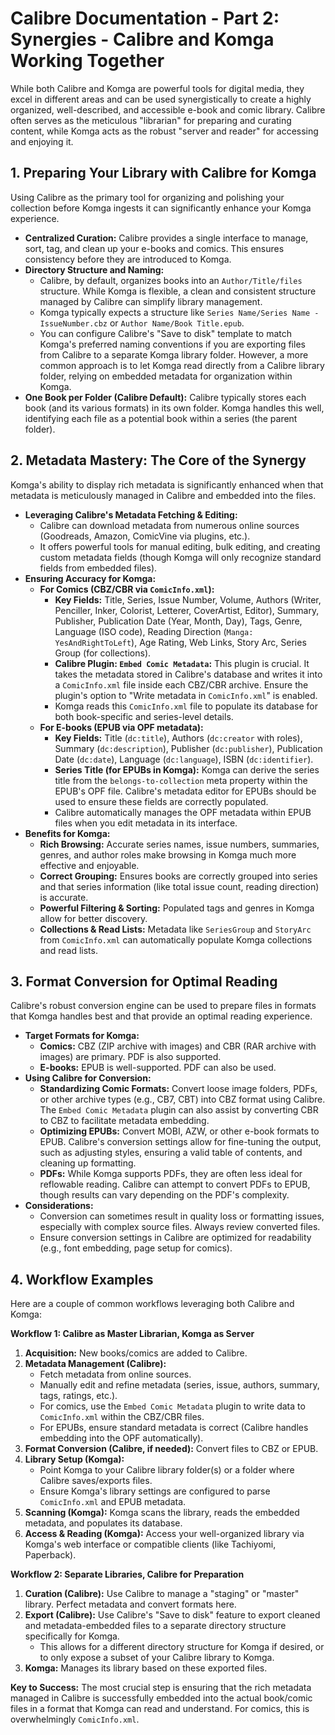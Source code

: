 # Calibre Documentation - Part 2: Synergies - Calibre and Komga Working Together

While both Calibre and Komga are powerful tools for digital media, they excel in different areas and can be used synergistically to create a highly organized, well-described, and accessible e-book and comic library. Calibre often serves as the meticulous "librarian" for preparing and curating content, while Komga acts as the robust "server and reader" for accessing and enjoying it.

## 1. Preparing Your Library with Calibre for Komga

Using Calibre as the primary tool for organizing and polishing your collection before Komga ingests it can significantly enhance your Komga experience.

*   **Centralized Curation:** Calibre provides a single interface to manage, sort, tag, and clean up your e-books and comics. This ensures consistency before they are introduced to Komga.
*   **Directory Structure and Naming:**
    *   Calibre, by default, organizes books into an `Author/Title/files` structure. While Komga is flexible, a clean and consistent structure managed by Calibre can simplify library management.
    *   Komga typically expects a structure like `Series Name/Series Name - IssueNumber.cbz` or `Author Name/Book Title.epub`.
    *   You can configure Calibre's "Save to disk" template to match Komga's preferred naming conventions if you are exporting files from Calibre to a separate Komga library folder. However, a more common approach is to let Komga read directly from a Calibre library folder, relying on embedded metadata for organization within Komga.
*   **One Book per Folder (Calibre Default):** Calibre typically stores each book (and its various formats) in its own folder. Komga handles this well, identifying each file as a potential book within a series (the parent folder).

## 2. Metadata Mastery: The Core of the Synergy

Komga's ability to display rich metadata is significantly enhanced when that metadata is meticulously managed in Calibre and embedded into the files.

*   **Leveraging Calibre's Metadata Fetching & Editing:**
    *   Calibre can download metadata from numerous online sources (Goodreads, Amazon, ComicVine via plugins, etc.).
    *   It offers powerful tools for manual editing, bulk editing, and creating custom metadata fields (though Komga will only recognize standard fields from embedded files).
*   **Ensuring Accuracy for Komga:**
    *   **For Comics (CBZ/CBR via `ComicInfo.xml`):**
        *   **Key Fields:** Title, Series, Issue Number, Volume, Authors (Writer, Penciller, Inker, Colorist, Letterer, CoverArtist, Editor), Summary, Publisher, Publication Date (Year, Month, Day), Tags, Genre, Language (ISO code), Reading Direction (`Manga: YesAndRightToLeft`), Age Rating, Web Links, Story Arc, Series Group (for collections).
        *   **Calibre Plugin: `Embed Comic Metadata`:** This plugin is crucial. It takes the metadata stored in Calibre's database and writes it into a `ComicInfo.xml` file inside each CBZ/CBR archive. Ensure the plugin's option to "Write metadata in `ComicInfo.xml`" is enabled.
        *   Komga reads this `ComicInfo.xml` file to populate its database for both book-specific and series-level details.
    *   **For E-books (EPUB via OPF metadata):**
        *   **Key Fields:** Title (`dc:title`), Authors (`dc:creator` with roles), Summary (`dc:description`), Publisher (`dc:publisher`), Publication Date (`dc:date`), Language (`dc:language`), ISBN (`dc:identifier`).
        *   **Series Title (for EPUBs in Komga):** Komga can derive the series title from the `belongs-to-collection` meta property within the EPUB's OPF file. Calibre's metadata editor for EPUBs should be used to ensure these fields are correctly populated.
        *   Calibre automatically manages the OPF metadata within EPUB files when you edit metadata in its interface.
*   **Benefits for Komga:**
    *   **Rich Browsing:** Accurate series names, issue numbers, summaries, genres, and author roles make browsing in Komga much more effective and enjoyable.
    *   **Correct Grouping:** Ensures books are correctly grouped into series and that series information (like total issue count, reading direction) is accurate.
    *   **Powerful Filtering & Sorting:** Populated tags and genres in Komga allow for better discovery.
    *   **Collections & Read Lists:** Metadata like `SeriesGroup` and `StoryArc` from `ComicInfo.xml` can automatically populate Komga collections and read lists.

## 3. Format Conversion for Optimal Reading

Calibre's robust conversion engine can be used to prepare files in formats that Komga handles best and that provide an optimal reading experience.

*   **Target Formats for Komga:**
    *   **Comics:** CBZ (ZIP archive with images) and CBR (RAR archive with images) are primary. PDF is also supported.
    *   **E-books:** EPUB is well-supported. PDF can also be used.
*   **Using Calibre for Conversion:**
    *   **Standardizing Comic Formats:** Convert loose image folders, PDFs, or other archive types (e.g., CB7, CBT) into CBZ format using Calibre. The `Embed Comic Metadata` plugin can also assist by converting CBR to CBZ to facilitate metadata embedding.
    *   **Optimizing EPUBs:** Convert MOBI, AZW, or other e-book formats to EPUB. Calibre's conversion settings allow for fine-tuning the output, such as adjusting styles, ensuring a valid table of contents, and cleaning up formatting.
    *   **PDFs:** While Komga supports PDFs, they are often less ideal for reflowable reading. Calibre can attempt to convert PDFs to EPUB, though results can vary depending on the PDF's complexity.
*   **Considerations:**
    *   Conversion can sometimes result in quality loss or formatting issues, especially with complex source files. Always review converted files.
    *   Ensure conversion settings in Calibre are optimized for readability (e.g., font embedding, page setup for comics).

## 4. Workflow Examples

Here are a couple of common workflows leveraging both Calibre and Komga:

**Workflow 1: Calibre as Master Librarian, Komga as Server**

1.  **Acquisition:** New books/comics are added to Calibre.
2.  **Metadata Management (Calibre):**
    *   Fetch metadata from online sources.
    *   Manually edit and refine metadata (series, issue, authors, summary, tags, ratings, etc.).
    *   For comics, use the `Embed Comic Metadata` plugin to write data to `ComicInfo.xml` within the CBZ/CBR files.
    *   For EPUBs, ensure standard metadata is correct (Calibre handles embedding into the OPF automatically).
3.  **Format Conversion (Calibre, if needed):** Convert files to CBZ or EPUB.
4.  **Library Setup (Komga):**
    *   Point Komga to your Calibre library folder(s) or a folder where Calibre saves/exports files.
    *   Ensure Komga's library settings are configured to parse `ComicInfo.xml` and EPUB metadata.
5.  **Scanning (Komga):** Komga scans the library, reads the embedded metadata, and populates its database.
6.  **Access & Reading (Komga):** Access your well-organized library via Komga's web interface or compatible clients (like Tachiyomi, Paperback).

**Workflow 2: Separate Libraries, Calibre for Preparation**

1.  **Curation (Calibre):** Use Calibre to manage a "staging" or "master" library. Perfect metadata and convert formats here.
2.  **Export (Calibre):** Use Calibre's "Save to disk" feature to export cleaned and metadata-embedded files to a separate directory structure specifically for Komga.
    *   This allows for a different directory structure for Komga if desired, or to only expose a subset of your Calibre library to Komga.
3.  **Komga:** Manages its library based on these exported files.

**Key to Success:** The most crucial step is ensuring that the rich metadata managed in Calibre is successfully embedded into the actual book/comic files in a format that Komga can read and understand. For comics, this is overwhelmingly `ComicInfo.xml`.
